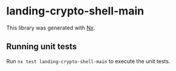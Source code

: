 # landing-crypto-shell-main

This library was generated with [Nx](https://nx.dev).

## Running unit tests

Run `nx test landing-crypto-shell-main` to execute the unit tests.

